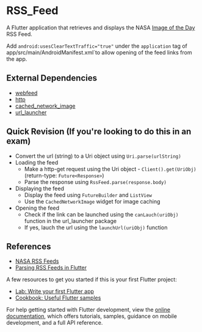 # RSS_Feed

A Flutter application that retrieves and displays the NASA [Image of the Day](https://www.nasa.gov/rss/dyn/lg_image_of_the_day.rss) RSS Feed. 


Add `android:usesClearTextTraffic="true"` under the `application` tag of app/src/main/AndroidManifest.xml`to allow opening of the feed links from the app.

## External Dependencies
- [webfeed](https://pub.dev/packages/webfeed)
- [http](https://pub.dev/packages/http)
- [cached_network_image](https://pub.dev/packages/cached_network_image)
- [url_launcher](https://pub.dev/packages/url_launcher)

## Quick Revision (If you're looking to do this in an exam)
- Convert the url (string) to a Uri object using `Uri.parse(urlString)`
- Loading the feed
    - Make a http-get request using the Uri object - `Client().get(UriObj)` (return-type: `Future<Response>`)
    - Parse the response using `RssFeed.parse(response.body)` 
- Displaying the feed
    - Display the feed using `FutureBuilder` and `ListView`
    - Use the `CachedNetworkImage` widget for image caching
- Opening the feed
    - Check if the link can be launched using the `canLauch(uriObj)` function in the url_launcher package
    - If yes, lauch the url using the `launchUrl(uriObj)` function 

## References

- [NASA RSS Feeds](https://www.nasa.gov/content/nasa-rss-feeds)
- [Parsing RSS Feeds in Flutter](www.coderzheaven.com/2019/12/08/parsing-rss-feeds-in-flutter/)

A few resources to get you started if this is your first Flutter project:

- [Lab: Write your first Flutter app](https://docs.flutter.dev/get-started/codelab)
- [Cookbook: Useful Flutter samples](https://docs.flutter.dev/cookbook)

For help getting started with Flutter development, view the
[online documentation](https://docs.flutter.dev/), which offers tutorials,
samples, guidance on mobile development, and a full API reference.
